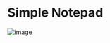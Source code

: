 # **Simple Notepad**

![image](https://user-images.githubusercontent.com/68218986/123458409-084c1c00-d5b3-11eb-8113-a0713517119b.png)
